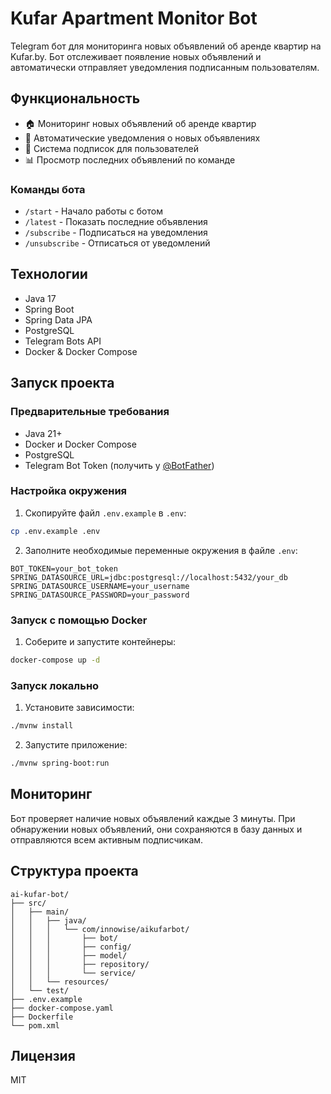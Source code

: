 # Kufar Apartment Monitor Bot

Telegram бот для мониторинга новых объявлений об аренде квартир на Kufar.by. Бот отслеживает появление новых объявлений и автоматически отправляет уведомления подписанным пользователям.

## Функциональность

- 🏠 Мониторинг новых объявлений об аренде квартир
- 📨 Автоматические уведомления о новых объявлениях
- 📝 Система подписок для пользователей
- 📊 Просмотр последних объявлений по команде

### Команды бота

- `/start` - Начало работы с ботом
- `/latest` - Показать последние объявления
- `/subscribe` - Подписаться на уведомления
- `/unsubscribe` - Отписаться от уведомлений

## Технологии

- Java 17
- Spring Boot
- Spring Data JPA
- PostgreSQL
- Telegram Bots API
- Docker & Docker Compose

## Запуск проекта

### Предварительные требования

- Java 21+
- Docker и Docker Compose
- PostgreSQL
- Telegram Bot Token (получить у [@BotFather](https://t.me/BotFather))

### Настройка окружения

1. Скопируйте файл `.env.example` в `.env`:
```bash
cp .env.example .env
```

2. Заполните необходимые переменные окружения в файле `.env`:
```properties
BOT_TOKEN=your_bot_token
SPRING_DATASOURCE_URL=jdbc:postgresql://localhost:5432/your_db
SPRING_DATASOURCE_USERNAME=your_username
SPRING_DATASOURCE_PASSWORD=your_password
```

### Запуск с помощью Docker

1. Соберите и запустите контейнеры:
```bash
docker-compose up -d
```

### Запуск локально

1. Установите зависимости:
```bash
./mvnw install
```

2. Запустите приложение:
```bash
./mvnw spring-boot:run
```

## Мониторинг

Бот проверяет наличие новых объявлений каждые 3 минуты. При обнаружении новых объявлений, они сохраняются в базу данных и отправляются всем активным подписчикам.

## Структура проекта

```
ai-kufar-bot/
├── src/
│   ├── main/
│   │   ├── java/
│   │   │   └── com/innowise/aikufarbot/
│   │   │       ├── bot/
│   │   │       ├── config/
│   │   │       ├── model/
│   │   │       ├── repository/
│   │   │       └── service/
│   │   └── resources/
│   └── test/
├── .env.example
├── docker-compose.yaml
├── Dockerfile
└── pom.xml
```

## Лицензия

MIT 